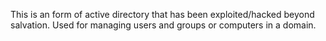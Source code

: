This is an form of active directory that has been exploited/hacked beyond salvation.
Used for managing users and groups or computers in a domain. 
